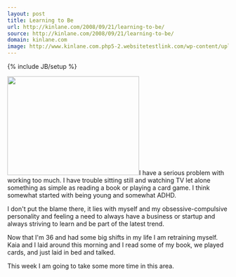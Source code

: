 ```yaml
---
layout: post
title: Learning to Be
url: http://kinlane.com/2008/09/21/learning-to-be/
source: http://kinlane.com/2008/09/21/learning-to-be/
domain: kinlane.com
image: http://www.kinlane.com.php5-2.websitetestlink.com/wp-content/uploads/2008/09/kin_on_rocks-300x225.jpg
---
```

{% include JB/setup %}<p style="text-align: left;"><a href="http://www.kinlane.com.php5-2.websitetestlink.com/wp-content/uploads/2008/09/kin_on_rocks.jpg"><img class="size-medium wp-image-202 alignright" title="Kin on the Rocks" src="http://www.kinlane.com.php5-2.websitetestlink.com/wp-content/uploads/2008/09/kin_on_rocks-300x225.jpg" alt="" width="300" height="225" /></a>I have a serious problem with working too much.  I have trouble sitting still and watching TV let alone something as simple as reading a book or playing a card game.  I think somewhat started with being young and somewhat ADHD.<p></p>
I don't put the blame there, it lies with myself and my obsessive-compulsive personality and feeling a need to always have a business or startup and always striving to learn and be part of the latest trend.<p></p>
Now that I'm 36 and had some big shifts in my life I am retraining myself.  Kaia and I laid around this morning and I read some of my book, we played cards, and just laid in bed and talked.<p></p>
This week I am going to take some more time in this area.